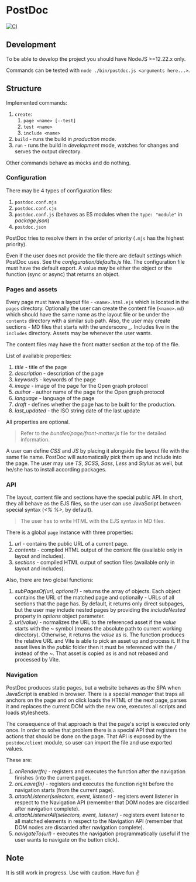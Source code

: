 # PostDoc

[![CI](https://github.com/PostDocJS/postdoc/actions/workflows/main.yml/badge.svg)](https://github.com/PostDocJS/postdoc/actions/workflows/main.yml)

## Development

To be able to develop the project you should have NodeJS >=12.22.x only.

Commands can be tested with `node ./bin/postdoc.js <arguments here...>`.

## Structure

Implemented commands:

1. `create`:
   1. `page <name> [--test]`
   2. `test <name>`
   3. `include <name>`
2. `build` - runs the build in *production* mode.
3. `run` - runs the build in *development* mode, watches for changes and serves the output directory. 

Other commands behave as mocks and do nothing.

### Configuration

There may be 4 types of configuration files:

1. `postdoc.conf.mjs`
2. `postdoc.conf.cjs`
3. `postdoc.conf.js` (behaves as ES modules when the `type: "module"` in *package.json*)
4. `postdoc.json`

PostDoc tries to resolve them in the order of priority (`.mjs` has the highest priority).

Even if the user does not provide the file there are default settings which PostDoc uses.
See the *configuration/defaults.js* file. The configuration file must have the default export. A value may
be either the object or the function (sync or async) that returns an object.

### Pages and assets

Every page must have a layout file - `<name>.html.ejs` which is located in the `pages` directory.
Optionally the user can create the content file (`<name>.md`) which should have the same name as the layout
file or be under the `contents` directory with a similar sub path. Also, the user may create sections - MD
files that starts with the underscore **_**. Includes live in the `includes` directory.
Assets may be whenever the user wants.

The content files may have the front matter section at the top of the file.

List of available properties:

1. *title* - title of the page
2. *description* - description of the page
3. *keywords* - keywords of the page
4. *image* - image of the page for the Open graph protocol
5. *author* - author name of the page for the Open graph protocol
6. *language* - language of the page
7. *draft* - defines whether the page has to be built for the production.
8. *last_updated* - the ISO string date of the last update

All properties are optional.

> Refer to the *bundler/page/front-matter.js* file for the detailed information.

A user can define *CSS* and *JS* by placing it alongside the layout file with the same file name. PostDoc will
automatically pick them up and include into the page. The user may use *TS*, *SCSS*, *Sass*, *Less* and *Stylus* as well,
but he/she has to install according packages.

### API

The layout, content file and sections have the special public API. In short, they all behave as the EJS files,
so the user can use JavaScript between special syntax (*<% %>*, by default).

> The user has to write HTML with the EJS syntax in MD files.

There is a global `page` instance with three properties:

1. *url* - contains the public URL of a current page.
2. *contents* - compiled HTML output of the content file (available only in layout and includes).
3. *sections* - compiled HTML output of section files (available only in layout and includes).

Also, there are two global functions:

1. *subPagesOf(url, options?)* - returns the array of objects. Each object contains the URL of the matched
   page and optionally - URLs of all sections that the page has. By default, it returns only direct subpages,
   but the user may include nested pages by providing the *includeNested* property in *options* object parameter.
2. *url(value)* - normalizes the URL to the referenced asset if the *value* starts with the **~** symbol
   (means the absolute path to current working directory). Otherwise, it returns the *value* as is. The function
   produces the relative URL and Vite is able to pick an asset up and process it. If the asset lives in the
   *public* folder then it must be referenced with the */* instead of the *~*. That asset is copied as is and
   not rebased and processed by Vite.

### Navigation

PostDoc produces static pages, but a website behaves as the SPA when JavaScript is enabled in browser.
There is a special *manager* that traps all anchors on the page and on click loads the HTML of the next page,
parses it and replaces the current DOM with the new one, executes all scripts and loads stylesheets.

The consequence of that approach is that the page's script is executed only once. In order to solve that
problem there is a special API that registers the actions that should be done on the page.
That API is exposed by the `postdoc/client` module, so user can import the file and use exported values.

These are:

1. *onRender(fn)* - registers and executes the function after the navigation finishes (into the current page).
2. *onLeave(fn)* - registers and executes the function right before the navigation starts (from the current page).
3. *attachListener(selectors, event, listener)* - registers event listener in respect to the Navigation API (remember that DOM nodes are discarded after navigation complete).
4. *attachListenerAll(selectors, event, listener)* - registers event listener to all matched elements in respect to the Navigation API (remember that DOM nodes are discarded after navigation complete).
5. *navigateTo(url)* - executes the navigation programmatically (useful if the user wants to navigate on the button click).

## Note

It is still work in progress. Use with caution. Have fun ✌️